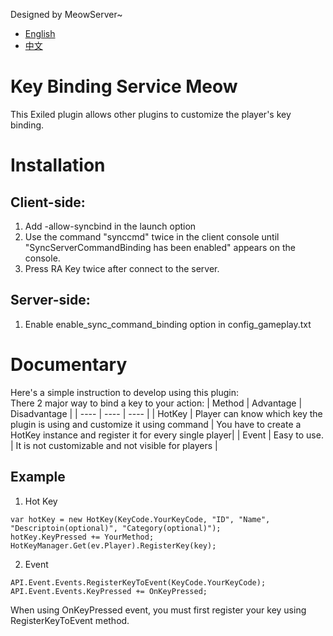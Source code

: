 Designed by MeowServer~
- [English](https://github.com/MeowServer/KeyBindingServiceMeow/blob/main/README.md)
- [中文](https://github.com/MeowServer/KeyBindingServiceMeow/blob/main/README_Zh.md)
# Key Binding Service Meow
This Exiled plugin allows other plugins to customize the player's key binding.
# Installation
## Client-side:
1. Add -allow-syncbind in the launch option
2. Use the command "synccmd" twice in the client console until "SyncServerCommandBinding has been enabled" appears on the console.
3. Press RA Key twice after connect to the server.
## Server-side:
1. Enable enable_sync_command_binding option in config_gameplay.txt

# Documentary
Here's a simple instruction to develop using this plugin:  
There 2 major way to bind a key to your action:
| Method | Advantage | Disadvantage |
| ---- | ---- | ---- |
| HotKey | Player can know which key the plugin is using and customize it using command | You have to create a HotKey instance and register it for every single player|
| Event | Easy to use.  | It is not customizable and not visible for players |
## Example
1. Hot Key
```CSharp
var hotKey = new HotKey(KeyCode.YourKeyCode, "ID", "Name", "Descriptoin(optional)", "Category(optional)");
hotKey.KeyPressed += YourMethod;
HotKeyManager.Get(ev.Player).RegisterKey(key);
```
2. Event
```CSharp
API.Event.Events.RegisterKeyToEvent(KeyCode.YourKeyCode);
API.Event.Events.KeyPressed += OnKeyPressed;
```
When using OnKeyPressed event, you must first register your key using RegisterKeyToEvent method.
